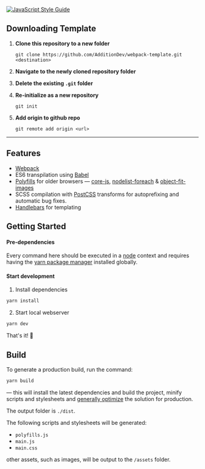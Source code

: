 [![JavaScript Style Guide](https://img.shields.io/badge/code_style-standard-brightgreen.svg)](https://standardjs.com)

## Downloading Template

1. **Clone this repository to a new folder**

    `git clone https://github.com/AdditionDev/webpack-template.git <destination> `

2. **Navigate to the newly cloned repository folder**
3. **Delete the existing `.git` folder**

3. **Re-initialize as a new repository**

    `git init`
4. **Add origin to github repo**

    `git remote add origin <url>`

---
## Features

* [Webpack](https://webpack.js.org/)
* ES6 transpilation using [Babel](https://babeljs.io/)
* [Polyfills](/src/scripts/polyfills.js) for older browsers — [core-js](https://github.com/zloirock/core-js), [nodelist-foreach](https://github.com/imagitama/nodelist-foreach-polyfill) & [object-fit-images](https://github.com/bfred-it/object-fit-images)
* SCSS compilation with [PostCSS](https://github.com/postcss/postcss) transforms for autoprefixing and automatic bug fixes.
* [Handlebars](http://handlebarsjs.com/) for templating

## Getting Started
#### Pre-dependencies
Every command here should be executed in a [node](https://nodejs.org/en/) context and requires having the [yarn package manager](https://yarnpkg.com/en/) installed globally.
#### Start development
1. Install dependencies
```sh
yarn install
```
2. Start local webserver
```sh
yarn dev
```
That's it! 🙌

##  Build

To generate a production build, run the command:
```sh
yarn build
```
 — this will install the latest dependencies and build the project, minify scripts and stylesheets and [generally optimize](https://webpack.js.org/guides/production/) the solution for production.

The output folder is `./dist`.

The following scripts and stylesheets will be generated:
* `polyfills.js`
* `main.js`
* `main.css`

other assets, such as images, will be output to the `/assets` folder.
